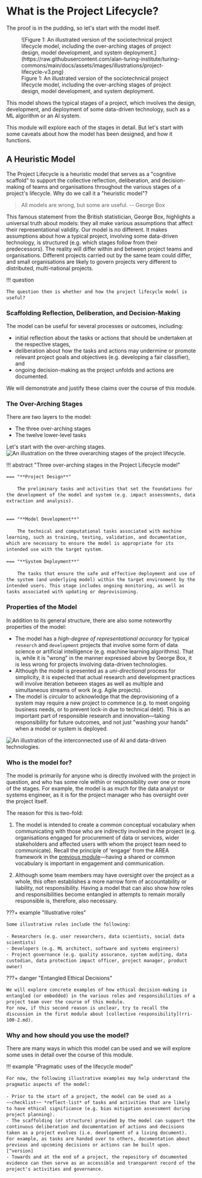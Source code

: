 # What is the Project Lifecycle?

The proof is in the pudding, so let's start with the model itself.

<figure markdown>
  ![Figure 1: An illustrated version of the sociotechnical project lifecycle model, including the over-arching stages of project design, model development, and system deployment.](https://raw.githubusercontent.com/alan-turing-institute/turing-commons/main/docs/assets/images/illustrations/project-lifecycle-v3.png)
  <figcaption>Figure 1: An illustrated version of the sociotechnical project lifecycle model, including the over-arching stages of project design, model development, and system deployment.</figcaption>
</figure>

This model shows the typical stages of a project, which involves the design, development, and deployment of some data-driven technology, such as a ML algorithm or an AI system.

This module will explore each of the stages in detail.
But let's start with some caveats about how the model has been designed, and how it functions.

## A Heuristic Model
The Project Lifecycle is a heuristic model that serves as a "cognitive scaffold" to support the collective reflection, deliberation, and decision-making of teams and organisations throughout the various stages of a project's lifecycle.
Why do we call it a "heuristic model"?

> All models are wrong, but some are useful.
> -- George Box

This famous statement from the British statistician, George Box, highlights a universal truth about models: they all make various assumptions that affect their representational validity.
Our model is no different.
It makes assumptions about how a typical project, involving some data-driven technology, is structured (e.g. which stages follow from their predecessors).
The reality will differ within and between project teams and organisations.
Different projects carried out by the same team could differ, and small organisations are likely to govern projects very different to distributed, multi-national projects.

!!! question

    The question then is whether and how the project lifecycle model is useful?

### Scaffolding Reflection, Deliberation, and Decision-Making
The model can be useful for several processes or outcomes, including:

- initial reflection about the tasks or actions that should be undertaken at the respective stages,
- deliberation about how the tasks and actions may undermine or promote relevant project goals and objectives (e.g. developing a fair classifier), and
- ongoing decision-making as the project unfolds and actions are documented.

We will demonstrate and justify these claims over the course of this module.

### The Over-Arching Stages
There are two layers to the model:

- The three over-arching stages
- The twelve lower-level tasks

Let's start with the over-arching stages.
![An illustration on the three overarching stages of the project lifecycle.](https://raw.githubusercontent.com/alan-turing-institute/turing-commons/main/docs/assets/images/illustrations/lifecycle-stylised-alt.png)

!!! abstract "Three over-arching stages in the Project Lifecycle model"

    === "**Project Design**"

        The preliminary tasks and activities that set the foundations for the development of the model and system (e.g. impact assessments, data extraction and analysis).


    === "**Model Development**"

        The technical and computational tasks associated with machine learning, such as training, testing, validation, and documentation, which are necessary to ensure the model is appropriate for its intended use with the target system.

    === "**System Deployment**"

        The tasks that ensure the safe and effective deployment and use of the system (and underlying model) within the target environment by the intended users. This stage includes ongoing monitoring, as well as tasks associated with updating or deprovisioning.


### Properties of the Model
In addition to its general structure, there are also some noteworthy properties of the model:

- The model has a *high-degree of representational accuracy* for typical `research` and `development` projects that involve some form of data science or artificial intelligence (e.g. machine learning algorithms).
That is, while it is "wrong" in the manner expressed above by George Box, it is less wrong for projects involving data-driven technologies.
- Although the model is presented as a *uni-directional* process for simplicity, it is expected that actual research and development practices will involve iteration between stages as well as multiple and simultaneous streams of work (e.g. Agile projects).
- The model is *circular* to acknowledge that the deprovisioning of a system may require a new project to commence (e.g. to meet ongoing business needs, or to prevent lock-in due to technical debt). 
This is an important part of responsible research and innovation—taking responsibility for future outcomes, and not just "washing your hands" when a model or system is deployed.

![An illustration of the interconnected use of AI and data-driven technologies.](https://raw.githubusercontent.com/alan-turing-institute/turing-commons/main/docs/assets/images/illustrations/data-science.png)

### Who is the model for?
The model is primarily for anyone who is directly involved with the project in question, and who has some role within or responsibility over one or more of the stages.
For example, the model is as much for the data analyst or systems engineer, as it is for the project manager who has oversight over the project itself.

The reason for this is two-fold:

1. The model is intended to create a common conceptual vocabulary when communicating with those who are indirectly involved in the project (e.g. organisations engaged for procurement of data or services, wider stakeholders and affected users with whom the project team need to communicate). 
Recall the principle of 'engage' from the AREA framework in the [previous module](rri-100-3.md)—having a shared or common vocabulary is important in engagement and communication.

2. Although some team members may have oversight over the project as a whole, this often establishes a more narrow form of accountability or liability, not responsibility. 
Having a model that can also show how roles and responsibilities become entangled in attempts to remain morally responsible is, therefore, also necessary.

???+ example "Illustrative roles"

    Some illustrative roles include the following:

    - Researchers (e.g. user researchers, data scientists, social data scientists)
    - Developers (e.g. ML architect, software and systems engineers)
    - Project governance (e.g. quality assurance, system auditing, data custodian, data protection impact officer, project manager, product owner)

???+ danger "Entangled Ethical Decisions"

    We will explore concrete examples of how ethical decision-making is entangled (or embedded) in the various roles and responsibilities of a project team over the course of this module.
    For now, if this second reason is unclear, try to recall the discussion in the first module about [collective responsibility](rri-100-2.md).

### Why and how should you use the model?
There are many ways in which this model can be used and we will explore some uses in detail over the course of this module.

!!! example "Pragmatic uses of the lifecycle model"
    
    For now, the following illustrative examples may help understand the pragmatic aspects of the model:

    - Prior to the start of a project, the model can be used as a ~~checklist~~ *reflect-list* of tasks and activities that are likely to have ethical significance (e.g. bias mitigation assessment during project planning).
    - The scaffolding (or structure) provided by the model can support the continuous deliberation and documentation of actions and decisions taken as a project evolves (i.e. development of a living document).
    For example, as tasks are handed over to others, documentation about previous and upcoming decisions or actions can be built upon.[^version]
    - Towards and at the end of a project, the repository of documented evidence can then serve as an accessible and transparent record of the project's activities and governance.

[^version]: Here, additional use of version control technologies (e.g. Git and GitHub) could also enable an open and transparent form of project governance and documentation, when stored alongside data or code in a public (or shared) repository.
For instance, keeping track of ethical decision-making recorded against the activities of the project as it unfolds.
